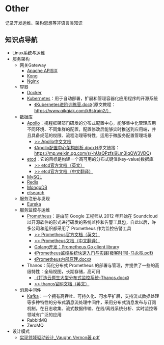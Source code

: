 # Other

记录开发运维、架构思想等非语言类知识

## 知识点导航
- Linux系统与运维
- 服务架构
    - 网关Gateway
        - [Apache APISIX](服务架构/网关Gateway/Apache%20APISIX/README.md)
        - [Kong]()
        - [Nginx]()
    - 容器
        - [Docker]()
        - [Kubernetes](服务架构/容器/Kubernetes/README.md)：用于自动部署，扩展和管理容器化应用程序的开源系统
            - [《Kubernetes进阶训练营.doc》](服务架构/容器/Kubernetes/Kubernetes进阶.docx)（原文教程：https://www.qikqiak.com/k8strain2/）
    - 数据库
        - [Apollo](服务架构/数据库/Apollo配置中心/README.md)：携程框架部门研发的分布式配置中心，能够集中化管理应用不同环境、不同集群的配置，配置修改后能够实时推送到应用端，并且具备规范的权限、流程治理等特性，适用于微服务配置管理场景
          - [>> Apollo中文文档](https://www.apolloconfig.com/#/zh/README) 
          - [《Apollo配置中心架构剖析.docx》](服务架构/数据库/Apollo配置中心/Apollo配置中心架构剖析.docx)(原文链接：https://mp.weixin.qq.com/s/-hUaQPzfsl9Lm3IqQW3VDQ)
        - [etcd](服务架构/数据库/etcd分布式键值对存储系统/README.md)：它的目标是构建一个高可用的分布式键值(key-value)数据库
          - [>> etcd官方文档（英文）](https://etcd.io/docs/)
          - [>> etcd官方文档（中文翻译）](https://doczhcn.gitbook.io/etcd/)
        - [MySQL]()
        - [Redis]()
        - [MongoDB]()
        - [elsearch]()
    - 服务注册与发现
        - [Eureka]()
    - 服务监控与运维
        - [Prometheus](服务架构/服务监控与运维/Promethues/README.md)：是由前 Google 工程师从 2012 年开始在 Soundcloud 以开源软件的形式进行研发的系统监控和告警工具包，自此以后，许多公司和组织都采用了 Prometheus 作为监控告警工具
            - [>> Prometheus官方文档（英文）](https://prometheus.io/docs)
            - [>> Prometheus文档（中文翻译）](https://prometheus.fuckcloudnative.io/)
            - [Golang开发：Prometheus Go client library](https://pkg.go.dev/github.com/prometheus/client_golang)
            - [《Prometheus监控系统快速入门与实践[极客时间]-马永亮.pdf》](服务架构/服务监控与运维/Promethues/Prometheus监控系统快速入门与实践%5B极客时间%5D-马永亮.pdf)
            - [《Prometheus内部原理.docx》](服务架构/服务监控与运维/Promethues/Prometheus内部原理.docx)
        - Thanos：简化分布式 Prometheus 的部署与管理，并提供了一些的高级特性：全局视图，长期存储，高可用
            - [《打造云原生大型分布式监控系统-Thanos.docx》](服务架构/服务监控与运维/Thanos/打造云原生大型分布式监控系统-Thanos.docx)
            - [>> thanos官网文档（英文）](https://thanos.io/v0.29/thanos/getting-started.md/)
    - 消息中间件
        - [Kafka](服务架构/消息中间件/Kafka/README.md)：一个拥有高吞吐、可持久化、可水平扩展，支持流式数据处理等多种特性的分布式消息流处理中间件，采用分布式消息发布与订阅机制，在日志收集、流式数据传输、在线/离线系统分析、实时监控等领域有广泛的应用
        - RabbitMQ
        - ZeroMQ
- 设计模式
    - [实现领域驱动设计_Vaughn Vernon著.pdf](设计模式/实现领域驱动设计_Vaughn%20Vernon著.pdf)